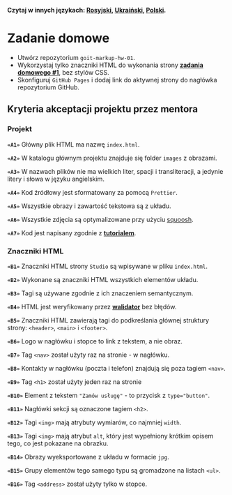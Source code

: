 **Czytaj w innych językach: [Rosyjski](README.md), [Ukraiński](README.ua.md),
[Polski](README.pl.md).**

# Zadanie domowe

- Utwórz repozytorium `goit-markup-hw-01`.
- Wykorzystaj tylko znaczniki HTML do wykonania strony
  [**zadania domowego #1**](<https://www.figma.com/file/80aXNcfD68SHVCqfRXEnV5/Zadanie-domowe-GOIT-Polska?node-id=0%3A1>),
  bez stylów CSS. 
- Skonfiguruj `GitHub Pages` i dodaj link do aktywnej strony do nagłówka
  repozytorium GitHub. 

## Kryteria akceptacji projektu przez mentora 

### Projekt

**`«A1»`** Główny plik HTML ma nazwę `index.html`.

**`«A2»`** W katalogu głównym projektu znajduje się folder `images` z obrazami. 

**`«A3»`** W nazwach plików nie ma wielkich liter, spacji i transliteracji, 
a jedynie litery i słowa w języku angielskim. 

**`«A4»`** Kod źródłowy jest sformatowany za pomocą `Prettier`.

**`«A5»`** Wszystkie obrazy i zawartość tekstowa są z układu.

**`«A6»`** Wszystkie zdjęcia są optymalizowane przy użyciu 
[squoosh](https://squoosh.app/).

**`«A7»`** Kod jest napisany zgodnie z
[**tutorialem**](http://bondarewicz.github.io/code-guide/).

### Znaczniki HTML

**`«B1»`** Znaczniki HTML strony `Studio` są wpisywane w pliku `index.html`.

**`«B2»`** Wykonane są znaczniki HTML wszystkich elementów układu. 

**`«B3»`** Tagi są używane zgodnie z ich znaczeniem semantycznym. 

**`«B4»`** HTML jest weryfikowany przez [**walidator**](http://validator.w3.org/nu/)
bez błędów. 

**`«B5»`** Znaczniki HTML zawierają tagi do podkreślania głównej struktury strony: 
`<header>`, `<main>` i `<footer>`.

**`«B6»`** Logo w nagłówku i stopce to link z tekstem, a nie obraz. 

**`«B7»`** Tag `<nav>` został użyty raz na stronie - w nagłówku. 

**`«B8»`** Kontakty w nagłówku (poczta i telefon) znajdują się poza tagiem `<nav>`.

**`«B9»`** Tag `<h1>` został użyty jeden raz na stronie

**`«B10»`** Element z tekstem `"Zamów usługę"` - to przycisk z
`type="button"`.

**`«B11»`** Nagłówki sekcji są oznaczone tagiem `<h2>`.

**`«B12»`** Tagi `<img>` mają atrybuty wymiarów, co najmniej `width`.

**`«B13»`** Tagi `<img>` mają atrybut `alt`, który jest wypełniony krótkim
opisem tego, co jest pokazane na obrazku. 

**`«B14»`** Obrazy wyeksportowane z układu w formacie `jpg`.

**`«B15»`** Grupy elementów tego samego typu są gromadzone na listach `<ul>`.

**`«B16»`** Tag `<address>` został użyty tylko w stopce. 
